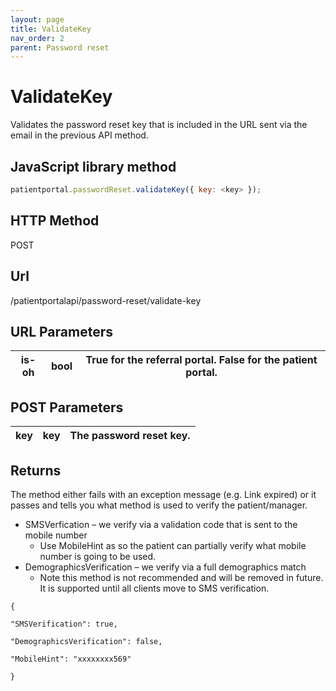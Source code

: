 ```yaml
---
layout: page
title: ValidateKey
nav_order: 2
parent: Password reset
---
```


# ValidateKey

Validates the password reset key that is included in the URL sent via the email in the previous API method.

## JavaScript library method

```javascript
patientportal.passwordReset.validateKey({ key: <key> });
```

## HTTP Method

POST

## ****Url****

/patientportalapi/password-reset/validate-key

## URL Parameters

| is-oh | bool | True for the referral portal. False for the patient portal. |
| --- | --- | --- |

## POST Parameters

| key | key | The password reset key. |
| --- | --- | --- |

## Returns

The method either fails with an exception message (e.g. Link expired) or it passes and tells you what method is used to verify the patient/manager.

- SMSVerfication – we verify via a validation code that is sent to the mobile number
  - Use MobileHint as so the patient can partially verify what mobile number is going to be used.
- DemographicsVerification – we verify via a full demographics match
  - Note this method is not recommended and will be removed in future. It is supported until all clients move to SMS verification.

```
{

"SMSVerification": true,

"DemographicsVerification": false,

"MobileHint": "xxxxxxxx569"

}
```
